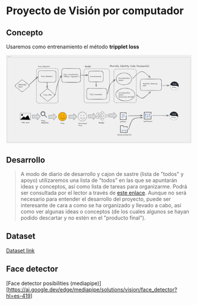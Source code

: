 # Proyecto de Visión por computador

## Concepto

Usaremos como entrenamiento el método **tripplet loss**

![Concepto](doc/concept.xcdw.png)

## Desarrollo

> A modo de diario de desarrollo y cajon de sastre (lista de "todos" y apoyo) utilizaremos una lista de "todos" en las que se apuntarán ideas y conceptos, así como lista de tareas para organizarme. Podrá ser consultada por el lector a través de [este enlace](doc/todo.md). Aunque no será necesario para entender el desarrollo  del proyecto, puede ser interesante de cara a como se ha organizado y llevado a cabo, así como ver algunas ideas o conceptos (de los cuales algunos se hayan podido descartar y no estén en el "producto final").

## Dataset

[Dataset link](https://www.kaggle.com/datasets/tapakah68/selfies-id-images-dataset)

## Face detector

[Face detector posibilities (mediapipe)][https://ai.google.dev/edge/mediapipe/solutions/vision/face_detector?hl=es-419]